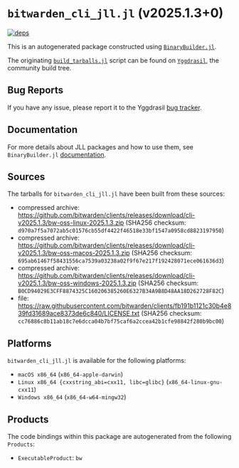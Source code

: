 # `bitwarden_cli_jll.jl` (v2025.1.3+0)

[![deps](https://juliahub.com/docs/bitwarden_cli_jll/deps.svg)](https://juliahub.com/ui/Packages/General/bitwarden_cli_jll/)

This is an autogenerated package constructed using [`BinaryBuilder.jl`](https://github.com/JuliaPackaging/BinaryBuilder.jl).

The originating [`build_tarballs.jl`](https://github.com/JuliaPackaging/Yggdrasil/blob/f76b1084dea5b16a63019a12ba2b45d2f1fe12f7/B/bitwarden_cli/build_tarballs.jl) script can be found on [`Yggdrasil`](https://github.com/JuliaPackaging/Yggdrasil/), the community build tree.

## Bug Reports

If you have any issue, please report it to the Yggdrasil [bug tracker](https://github.com/JuliaPackaging/Yggdrasil/issues).

## Documentation

For more details about JLL packages and how to use them, see `BinaryBuilder.jl` [documentation](https://docs.binarybuilder.org/stable/jll/).

## Sources

The tarballs for `bitwarden_cli_jll.jl` have been built from these sources:

* compressed archive: https://github.com/bitwarden/clients/releases/download/cli-v2025.1.3/bw-oss-linux-2025.1.3.zip (SHA256 checksum: `d970a7f5a7072ab5c01576cb55df4422f46518e33bf1547a0958cd8823197950`)
* compressed archive: https://github.com/bitwarden/clients/releases/download/cli-v2025.1.3/bw-oss-macos-2025.1.3.zip (SHA256 checksum: `695ab61467f58431556ca7539a03238a02f9f67e217f192428071ece061636d3`)
* compressed archive: https://github.com/bitwarden/clients/releases/download/cli-v2025.1.3/bw-oss-windows-2025.1.3.zip (SHA256 checksum: `B0CD94029E3CFF8874325C160206385260E6327B34A9B8D48AA18D262728F82C`)
* file: https://raw.githubusercontent.com/bitwarden/clients/fb191b1121c30b4e839fd31689ace8373de6c840/LICENSE.txt (SHA256 checksum: `cc76886c8b11ab18c7e6dcca04b7bf75caf6a2ccea42b1cfe98842f280b9bc00`)

## Platforms

`bitwarden_cli_jll.jl` is available for the following platforms:

* `macOS x86_64` (`x86_64-apple-darwin`)
* `Linux x86_64 {cxxstring_abi=cxx11, libc=glibc}` (`x86_64-linux-gnu-cxx11`)
* `Windows x86_64` (`x86_64-w64-mingw32`)

## Products

The code bindings within this package are autogenerated from the following `Products`:

* `ExecutableProduct`: `bw`
